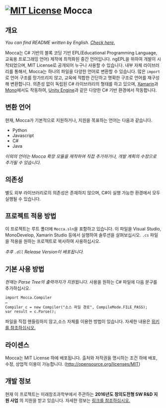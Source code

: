 [![MIT License](https://img.shields.io/badge/license-MIT-blue.svg?style=flat)](LICENSE.md)
Mocca
======
개요
------
_You can find README written by English. [Check here.](README.md)_

Mocca는 C# 기반의 블록 코딩 기반 EPL(Educational Programming Language, 교육용 프로그래밍 언어) 제작에 최적화된 중간 언어입니다. ngEPL을 위하여 개발이 시작되었으며, MIT License로 공개되어 누구나 사용할 수 있습니다.
내부 자체 라이브러리를 통해서, Mocca는 하나의 파일을 다양한 언어로 변환할 수 있습니다. 많은 ```import```로 언어 구조를 망가뜨리지 않고, 교육에 적합한 간단하고 명확한 구조로 언어를 재구성해 변환합니다.
의존성 없이 독립된 C# 라이브러리의 형태를 하고 있으며, [Xamarin](https://www.xamarin.com)과 [Mono](http://www.mono-project.com)에서도 작동하여, [Unity Engine](http://unity3d.com)과 같은 다양한 C# 기반 환경에서 작동합니다.

변환 언어
------
현재, Mocca가 기본적으로 지원하거나, 지원을 목표하는 언어는 다음과 같습니다.

* Python
* Javascript
* C#
* Java

_이외의 언어는 Mocca 확장 모듈을 제작하여 직접 추가하거나, 개발 계획의 수정으로 추가될 수 있습니다._

의존성
------
별도 외부 라이브러리로의 의존성은 존재하지 않으며, C#이 실행 가능한 환경에서 모두 실행될 수 있습니다.

프로젝트 적용 방법
------
이 프로젝트는 루트 폴더에 ```Mocca.sln```을 포함하고 있습니다. 이 파일을 Visual Studio, MonoDevelop, Xamarin Studio 등에서 실행하여 솔루션을 살펴보십시오. ```.cs``` 파일을 적용을 원하는 프로젝트로 복사하여 사용하십시오.

_추후 ```.dll``` Release Version이 배포됩니다._

기본 사용 방법
------
_현재는 Parse Tree의 출력까지가 지원됩니다._
사용을 원하는 C# 파일에 다음 문구를 추가하십시오.
```
import Mocca.Compiler
…
Compiler c = new Compiler("소스 파일 경로", CompileMode.FILE_PASS);
var result = c.Parse();
```
파일을 직접 핸들링하지 않고,소스 자체를 이용한 방법이 있습니다. 자세한 내용은 [위키를 참조하십시오.](http://github.com/ngEPL/Mocca)

라이센스
------
Mocca는 MIT License 하에 배포됩니다. 출처와 저작권을 명시하는 조건 하에 배포, 수정, 상업적 이용이 가능합니다. (http://opensource.org/licenses/MIT)

개발 정보
------
현재 이 프로젝트는 미래창조과학부에서 주관하는 __2016년도 창의도전형 SW R&D 지원 사업__ 의 지원을 받고 있습니다. 자세한 정보는 [링크를 참조하십시오.](http://www.swrnd.or.kr/korean/viewtopic.php?t=1715)
